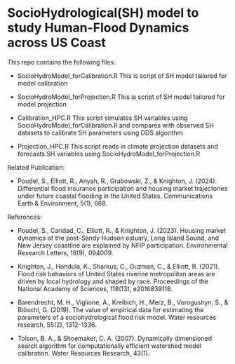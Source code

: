 # SocioHydrological(SH) model to study Human-Flood Dynamics across US Coast

This repo contains the following files:

* SocioHydroModel_forCalibration.R   This is script of SH model tailored for model calibration

* SocioHydroModel_forProjection.R    This is script of SH model tailored for model projection

* Calibration_HPC.R                  This script simulates SH variables using SocioHydroModel_forCalibration.R and compares with observed SH datasets to calibrate SH parameters using DDS algorithm

* Projection_HPC.R                   This script reads in climate projection datasets and forecasts SH variables using SocioHydroModel_forProjection.R

Related Publication:

* Poudel, S., Elliott, R., Anyah, R., Grabowski, Z., & Knighton, J. (2024). Differential flood insurance participation and housing market trajectories under future coastal flooding in the United States. Communications Earth & Environment, 5(1), 668.

References:

* Poudel, S., Caridad, C., Elliott, R., & Knighton, J. (2023). Housing market dynamics of the post-Sandy Hudson estuary, Long Island Sound, and New Jersey coastline are explained by NFIP participation. Environmental Research Letters, 18(9), 094009.

* Knighton, J., Hondula, K., Sharkus, C., Guzman, C., & Elliott, R. (2021). Flood risk behaviors of United States riverine metropolitan areas are driven by local hydrology and shaped by race. Proceedings of the National Academy of Sciences, 118(13), e2016839118.

* Barendrecht, M. H., Viglione, A., Kreibich, H., Merz, B., Vorogushyn, S., & Blöschl, G. (2019). The value of empirical data for estimating the parameters of a sociohydrological flood risk model. Water resources research, 55(2), 1312-1336.

* Tolson, B. A., & Shoemaker, C. A. (2007). Dynamically dimensioned search algorithm for computationally efficient watershed model calibration. Water Resources Research, 43(1).
